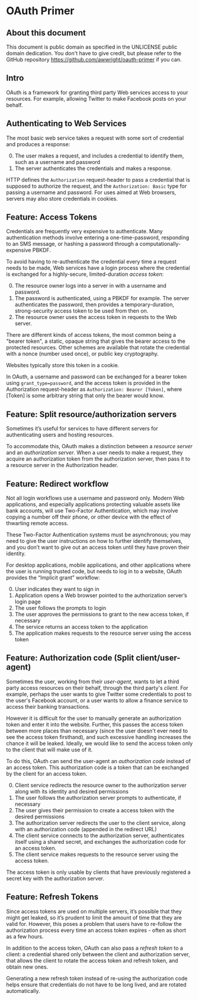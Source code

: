 # OAuth Primer

## About this document

This document is public domain as specified in the UNLICENSE public domain dedication. You don't have to give credit, but please refer to the GitHub repository <https://github.com/awwright/oauth-primer> if you can.



## Intro

OAuth is a framework for granting third party Web services access to your resources. For example, allowing Twitter to make Facebook posts on your behalf.



## Authenticating to Web Services

The most basic web service takes a request with some sort of credential and produces a response:

0. The user makes a request, and includes a credential to identify them, such as a username and password
0. The server authenticates the credentials and makes a response.

HTTP defines the `Authorization` request-header to pass a credential that is supposed to authorize the request, and the `Authorization: Basic` type for passing a username and password. For uses aimed at Web browsers, servers may also store credentials in cookies.



## Feature: Access Tokens

Credentials are frequently very expensive to authenticate. Many authentication methods involve entering a one-time-password, responding to an SMS message, or hashing a password through a computationally-expensive PBKDF.

To avoid having to re-authenticate the credential every time a request needs to be made, Web services have a login process where the credential is exchanged for a highly-secure, limited-duration _access token_:

0. The resource owner logs into a server in with a username and password.
0. The password is authenticated, using a PBKDF for example. The server authenticates the password, then provides a temporary-duration, strong-security access token to be used from then on.
0. The resource owner uses the access token in requests to the Web server.

There are different kinds of access tokens, the most common being a "bearer token", a static, opaque string that gives the bearer access to the protected resources. Other schemes are available that rotate the credential with a nonce (number used once), or public key cryptography.

Websites typically store this token in a cookie.

In OAuth, a username and password can be exchanged for a bearer token using `grant_type=password`, and the access token is provided in the Authorization request-header as `Authorization: Bearer [Token]`, where [Token] is some arbitrary string that only the bearer would know.



## Feature: Split resource/authorization servers

Sometimes it’s useful for services to have different servers for authenticating users and hosting resources.

To accommodate this, OAuth makes a distinction between a _resource server_ and an _authorization server_. When a user needs to make a request, they acquire an authorization token from the authorization server, then pass it to a resource server in the Authorization header.



## Feature: Redirect workflow

Not all login workflows use a username and password only. Modern Web applications, and especially applications protecting valuable assets like bank accounts, will use Two-Factor Authentication, which may involve copying a number off their phone, or other device with the effect of thwarting remote access.

These Two-Factor Authentication systems must be asynchronous; you may need to give the user instructions on how to further identify themselves, and you don’t want to give out an access token until they have proven their identity.

For desktop applications, mobile applications, and other applications where the user is running trusted code, but needs to log in to a website, OAuth provides the “Implicit grant” workflow:

0. User indicates they want to sign in
0. Application opens a Web browser pointed to the authorization server’s login page
0. The user follows the prompts to login
0. The user approves the permissions to grant to the new access token, if necessary
0. The service returns an access token to the application
0. The application makes requests to the resource server using the access token



## Feature: Authorization code (Split client/user-agent)

Sometimes the user, working from their _user-agent_, wants to let a third party access resources on their behalf, through the third party's _client_. For example, perhaps the user wants to give Twitter some credentials to post to the user's Facebook account, or a user wants to allow a finance service to access their banking transactions.

However it is difficult for the user to manually generate an authorization token and enter it into the website. Further, this passes the access token between more places than necessary (since the user doesn't ever need to see the access token firsthand), and such excessive handling increases the chance it will be leaked. Ideally, we would like to send the access token only to the client that will make use of it.

To do this, OAuth can send the user-agent an _authorization code_ instead of an access token. This authorization code is a token that can be exchanged by the client for an access token.

0. Client service redirects the resource owner to the authorization server along with its identity and desired permissions
0. The user follows the authorization server prompts to authenticate, if necessary
0. The user gives their permission to create a access token with the desired permissions
0. The authorization server redirects the user to the client service, along with an authorization code (appended in the redirect URL)
0. The client service connects to the authorization server, authenticates itself using a shared secret, and exchanges the authorization code for an access token.
0. The client service makes requests to the resource server using the access token.

The access token is only usable by clients that have previously registered a secret key with the authorization server.


## Feature: Refresh Tokens

Since access tokens are used on multiple servers, it’s possible that they might get leaked, so it’s prudent to limit the amount of time that they are valid for. However, this poses a problem that users have to re-follow the authorization process every time an access token expires - often as short as a few hours.

In addition to the access token, OAuth can also pass a _refresh token_ to a client: a credential shared only between the client and authorization server, that allows the client to rotate the access token and refresh token, and obtain new ones.

Generating a new refresh token instead of re-using the authorization code helps ensure that credentials do not have to be long lived, and are rotated automatically.
